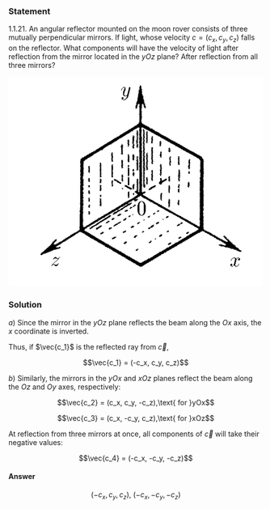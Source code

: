 ###  Statement 

$1.1.21.$ An angular reflector mounted on the moon rover consists of three mutually perpendicular mirrors. If light, whose velocity $c = (c_x,c_y,c_z)$ falls on the reflector. What components will have the velocity of light after reflection from the mirror located in the $yOz$ plane? After reflection from all three mirrors? 

![ For problem $1.1.21$ |529x436, 39%](../../img/1.1.21/statement.png)

### Solution

$a)$ Since the mirror in the $yOz$ plane reflects the beam along the $Ox$ axis, the $x$ coordinate is inverted. 

Thus, if $\vec{c_1}$ is the reflected ray from $\vec{c}$, 

$$\vec{c_1} = (-c_x, c_y, c_z)$$

$b)$ Similarly, the mirrors in the $yOx$ and $xOz$ planes reflect the beam along the $Oz$ and $Oy$ axes, respectively: 

$$\vec{c_2} = (c_x, c_y, -c_z),\text{ for }yOx$$ 

$$\vec{c_3} = (c_x, -c_y, c_z),\text{ for }xOz$$ 

At reflection from three mirrors at once, all components of $\vec{c}$ will take their negative values: 

$$\vec{c_4} = (-c_x, -c_y, -c_z)$$ 

#### Answer

$$(-c_x,c_y,c_z), ~(-c_x,-c_y,-c_z)$$ 
